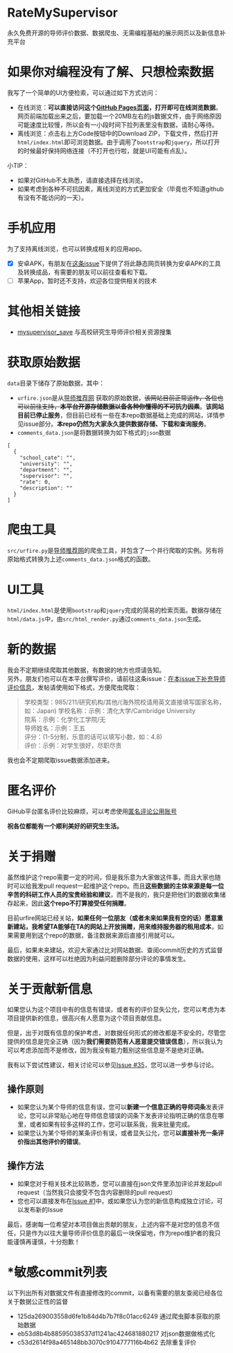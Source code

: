 # RateMySupervisor
永久免费开源的导师评价数据、数据爬虫、无需编程基础的展示网页以及新信息补充平台

# 如果你对编程没有了解、只想检索数据

我写了一个简单的UI方便检索，可以通过如下方式访问：

+ 在线浏览：**可以直接访问这个[GitHub Pages页面](https://kgco.github.io/RateMySupervisor/)，打开即可在线浏览数据**。网页前端加载出来之后，要加载一个20MB左右的js数据文件，由于网络原因可能速度比较慢，所以会有一小段时间下拉列表里没有数据，请耐心等待。
+ 离线浏览：点击右上方Code按钮中的Download ZIP，下载文件，然后打开`html/index.html`即可浏览数据。由于调用了`bootstrap`和`jquery`，所以打开的时候最好保持网络连接（不打开也行啦，就是UI可能有点乱）。

小TIP：

+ 如果对GitHub不太熟悉，请直接选择在线浏览。
+ 如果考虑到各种不可抗因素，离线浏览的方式更加安全（毕竟也不知道github有没有不能访问的一天）。

# 手机应用

为了支持离线浏览，也可以转换成相关的应用app。
- [x] 安卓APK，有朋友在[这条issue](https://github.com/kgco/RateMySupervisor/issues/6)下提供了将此静态网页转换为安卓APK的工具及转换成品，有需要的朋友可以前往查看和下载。
- [ ] 苹果App，暂时还不支持，欢迎各位提供相关的技术

# 其他相关链接

- [mysupervisor_save](https://github.com/wangzhiye-tiancai/mysupervisor_save) 与高校研究生导师评价相关资源搜集

# 获取原始数据
`data`目录下储存了原始数据，其中：
- `urfire.json`是从[导师推荐网](https://www.urfire.com/) 获取的原始数据，~~该网站目前正常运作，各位也可以前往支持，**本平台开源存储数据以备各种你懂得的不可抗力因素**~~。**该网站目前已停止服务**，但目前已经有一些在本repo数据基础上完成的网站，详情参见issue部分。**本repo仍然为大家永久提供数据存储、下载和查询服务**。
- `comments_data.json`是将数据转换为如下格式的`json`数据
```
[
  {
    "school_cate": "", 
    "university": "", 
    "department": "", 
    "supervisor": "", 
    "rate": 0, 
    "description": ""
  }
]
```

# 爬虫工具
`src/urfire.py`是[导师推荐网](https://www.urfire.com/)的爬虫工具，并包含了一个并行爬取的实例。另有将原始格式转换为上述`comments_data.json`格式的函数。

# UI工具
`html/index.html`是使用`bootstrap`和`jquery`完成的简易的检索页面。数据存储在`html/data.js`中，由`src/html_render.py`通过`comments_data.json`生成。

# 新的数据
我会不定期继续爬取其他数据，有数据的地方也烦请告知。  
另外，朋友们也可以在本平台撰写评价，请前往这条issue：[在本issue下补充导师评价信息](https://github.com/kgco/RateMySupervisor/issues/1)，发帖请使用如下格式，方便爬虫爬取：
>学校类型：985/211/研究机构/其他/(海外院校请用英文直接填写国家名称，如：Japan)
>学校名称：示例：清化大学/Cambridge University  
>院系：示例：化学化工学院/无  
>导师姓名：示例：王五  
>评分：(1-5分制，乐意的话可以填写小数，如：4.8)  
>评价：示例：对学生很好，尽职尽责  

我也会不定期爬取issue数据添加进来。

# 匿名评价
GiHub平台匿名评价比较麻烦，可以考虑使用[匿名评论公用账号](https://github.com/kgco/RateMySupervisor/issues/18)

**祝各位都能有一个顺利美好的研究生生活。**

# 关于捐赠
虽然维护这个repo需要一定的时间，但是我乐意为大家做这件事，而且大家也随时可以给我发pull request一起维护这个repo。而且**这些数据的主体来源是每一位辛苦的科研工作人员的宝贵经验和建议**，而不是我的，我只是把他们的数据收集储存起来，因此**这个repo不打算接受任何捐赠**。

目前urfire网站已经关站，**如果任何一位朋友（或者未来如果我有空的话）愿意重新建站，我希望TA能够在TA的网站上开放捐赠，用来维持服务器的租用成本**，如果需要用到这个repo的数据，备注数据来源后直接引用就可以。

最后，如果未来建站，欢迎大家通过比对网站数据、查阅commit历史的方式监督数据的使用，这样可以杜绝因为利益问题删除部分评论的事情发生。

# 关于贡献新信息
如果您认为这个项目中有的信息有错误，或者有的评价显失公允，您可以考虑为本项目提供新的信息，很高兴有人愿意为这个项目贡献信息。

但是，出于对既有信息的保护考虑，对数据任何形式的修改都是不安全的，尽管您提供的信息是完全正确（因为**我们需要防范有人恶意提交错误信息**），所以我认为可以考虑添加而不是修改，因为我没有能力甄别这些信息是不是绝对正确。

我有以下尝试性建议，相关讨论可以参见[Issue #35](https://github.com/kgco/RateMySupervisor/issues/35)，您可以进一步参与讨论。

## 操作原则

- 如果您认为某个导师的信息有误，您可以**新建一个信息正确的导师词条**发表评论，您可以非常贴心地在导师信息错误的词条下发表评论指明正确的信息在哪里，或者如果有较多这样的工作，您可以联系我，我来批量完成。
- 如果您认为某个导师的某条评价有误，或者显失公允，您可**以直接补充一条评价指出其他评价的错误**。

## 操作方法

- 如果您对于相关技术比较熟悉，您可以直接在json文件里添加评论并发起pull request（当然我只会接受不包含内容删除的pull request）
- 您也可以直接发布在[Issue #1](https://github.com/kgco/RateMySupervisor/issues/1)中，或如果您认为您的新信息构成独立讨论，可以发布新的Issue

最后，感谢每一位希望对本项目做出贡献的朋友，上述内容不是对您的信息不信任，只是作为以往大量导师评价信息的最后一块保留地，作为repo维护者的我只能谨慎再谨慎，十分抱歉！

# \*敏感commit列表
以下列出所有对数据文件有直接修改的commit，以备有需要的朋友查阅已经各位关于数据公正性的监督
- 125da269003558d6fe1b84d4b7b7f8c01acc6249 通过爬虫脚本获取的原始数据
- eb53d8b4b88595038537d11241ac424681880217 对json数据做格式化
- c53d2614f98a465148bb3070c9104777116b4b62 去除重复评价
